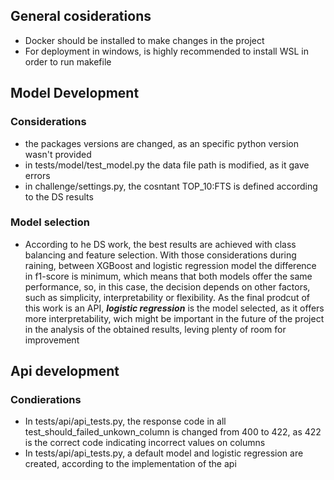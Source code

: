 ## General cosiderations

- Docker should be installed to make changes in the project
- For deployment in windows, is highly recommended to install WSL in order to run makefile

## Model Development

### Considerations

- the packages versions are changed, as an specific python version wasn't provided
- in tests/model/test_model.py the data file path is modified, as it gave errors
- in challenge/settings.py, the cosntant TOP_10:FTS is defined according to the DS results

### Model selection

- According to he DS work, the best results are achieved with class balancing and feature selection. With those considerations during raining, between XGBoost and logistic regression model the difference in f1-score is minimum, which means that both models offer the same performance, so, in this case, the decision depends on other factors, such as simplicity, interpretability or flexibility. As the final prodcut of this work is an API, ***logistic regression*** is the model selected, as it offers more interpretability, wich might be important in the future of the project in the analysis of the obtained results, leving plenty of room for improvement

## Api development

### Condierations

- In tests/api/api_tests.py, the response code in all test_should_failed_unkown_column is changed from 400 to 422, as 422 is the correct code indicating incorrect values on columns
- In tests/api/api_tests.py, a default model and logistic regression are created, according to the implementation of the api

